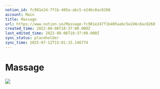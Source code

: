 ```yaml
---
notion_id: fc981e24-7f1b-405a-abc5-e246c8ac8268
account: Main
title: Massage
url: https://www.notion.so/Massage-fc981e247f1b405aabc5e246c8ac8268
created_time: 2022-08-06T18:37:00.000Z
last_edited_time: 2022-08-06T18:37:00.000Z
sync_status: placeholder
sync_time: 2025-07-12T15:01:15.146774
---
```

# Massage

![](https://prod-files-secure.s3.us-west-2.amazonaws.com/736adce6-a3a4-4a64-9f74-d9aa055c96d2/e5da17a3-a1d2-428c-8321-0e2920b5eec1/massage-2169099_1920.jpg?X-Amz-Algorithm=AWS4-HMAC-SHA256&X-Amz-Content-Sha256=UNSIGNED-PAYLOAD&X-Amz-Credential=ASIAZI2LB466T3JDE4NA%2F20250719%2Fus-west-2%2Fs3%2Faws4_request&X-Amz-Date=20250719T042431Z&X-Amz-Expires=3600&X-Amz-Security-Token=IQoJb3JpZ2luX2VjEIT%2F%2F%2F%2F%2F%2F%2F%2F%2F%2FwEaCXVzLXdlc3QtMiJGMEQCIB0EXoDMk3%2FL1hnGwLBKkIQXekbjsfsn5GXryB%2F6fHwHAiAqCQ3GYInP52CZGCHp9nm4emym%2BAGHlpCimQSu9zGKnyqIBAid%2F%2F%2F%2F%2F%2F%2F%2F%2F%2F8BEAAaDDYzNzQyMzE4MzgwNSIMlxnr7fds%2F3fdyR2SKtwDY6eSr7SyWK%2FYJOUz3BLrPc3omnb2tBRTFdLyfYJ%2BjG8JYO5E%2F4wJOG8S9l3TPWLADIK3mxxT6xlMHN9AUFeN5UOKw1jNaTmlTmktagPIHxaowLbzT6RaFtI9QiWVNvIZ%2B1pRpWhnJTBILRxZlCXgqyVspFOfH8h5VBJfyksPmg67wa7Y6IsGzKaXKiP4q32%2FEKhd1tsrkejMh%2FAyVdGEeo2DRHLh%2FHs2KmkSLZZ7tvGMmk3yeGZuR8uvYOSBLQV%2FoUSLdljB0lpRzapMu%2FIqs72L54CsqwkcrXBs0gn4P3OVaeAh%2BnWcuvRbHG61CGbkn3Sj%2FyNRGqoTJ%2BcEL9mcg4kR%2Bjzz%2FHJ7h2gHDY9IYzAanDp8C%2FQ5pRq4XhHaygjoUv%2BfGliJvEdLhRgfdI3LSKBmu0mO%2BTlC7NFQjos4veptYnpbSXHKikpaJebUYefcyK704%2FeF67tUV%2FiGsl9PYefQFE3O7pxLUIKJ6VL34D4UxI65tNUhEBsFjHDqkxl6h%2Fjz9Oruea39P5ZemE2MP4xJmlu5AXf3mBU3KsUBkQrr1la8x%2FCC7AFgTT%2FL%2BuYC%2BZDh2aKzRJ5jaNGqCo0OQ0yagjOLW5KvwelR8HjFXMYkU1BVCntT%2B06I%2FlowiKvswwY6pgE8pnuqu%2FNfUwp%2BxPIu%2FJjqIP%2FDw0t5EfYY%2BXF%2BCSaYGpzP%2FJkuKoX5SeAKTzLZq3AfeLRSN%2FV04PdUwIeDcX09Zq%2BXfZzGfSd0SChHKdy0awE2oIybcPLQ%2B8eJWgBnIiNnLLUT5r2wrcjdZLjxVOF0oKAA6qTtIDpJ437fB2SOix9SgE2UITJZJyYYuITGdsPuHcv3bHneYeZma5F%2Fm9AofwUMv8Km&X-Amz-Signature=4959e254325595663dae0d54b77a4a3913f0c3b0578edfc9e9e60170a11d6f26&X-Amz-SignedHeaders=host&x-amz-checksum-mode=ENABLED&x-id=GetObject)